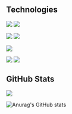 



## Technologies

![](https://img.shields.io/badge/-HTML5-E34F26?logo=html5&logoColor=white&logoWidth=30style=flat)
![](https://img.shields.io/badge/-CSS3-1572B6?logo=css3&logoColor=white&logoWidth=30style=flat)

![](https://img.shields.io/badge/-JavaScript-F7DF1E?logo=javascript&logoColor=white&logoWidth=30style=flat)
![](https://img.shields.io/badge/-ReactJs-61DAFB?logo=react&logoColor=white&logoWidth=30style-flat)

![](https://img.shields.io/badge/-Node.js-339933?logo=node.js&logoColor=white&logoWidth=30style=flat)

![](https://img.shields.io/badge/-MongoDB-339933?logo=mongodb&logoColor=white&logoWidth=30style=flat)
![](https://img.shields.io/badge/-MySQL-4479A1?logo=mysql&logoColor=white&logoWidth=30style=flat)







## GitHub Stats

<a href="https://github.com/jminaga/jminaga">
  <img align="center" src="https://github-readme-stats.vercel.app/api/top-langs/?username=jminaga&tex&title_color=ffffff&text_color=c9cacc&icon_color=2bbc8a&bg_color=1d1f21&langs_count=5" />
</a>

![Anurag's GitHub stats](https://github-readme-stats.vercel.app/api?username=jminaga&show_icons=true&theme=radical)
